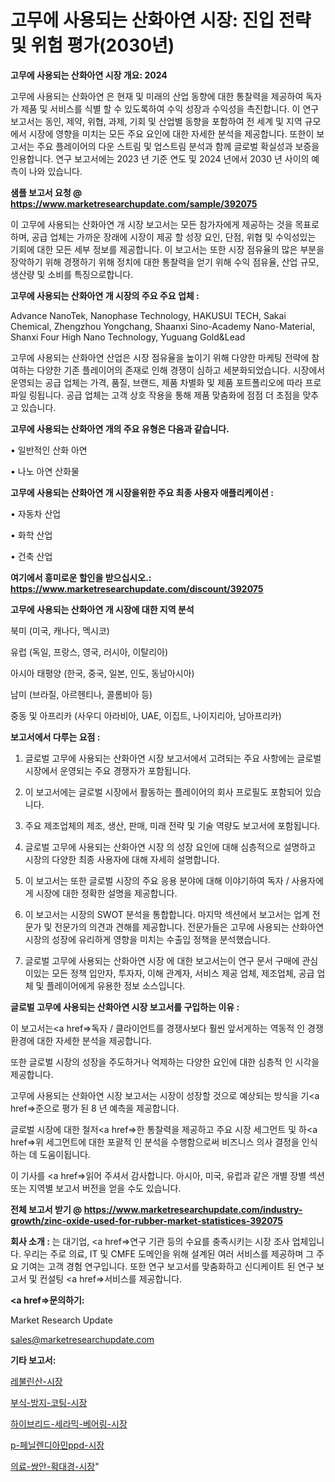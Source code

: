 # 고무에 사용되는 산화아연 시장: 진입 전략 및 위험 평가(2030년)

<strong>고무에 사용되는 산화아연 시장 개요: 2024</strong>

고무에 사용되는 산화아연 은 현재 및 미래의 산업 동향에 대한 통찰력을 제공하여 독자가 제품 및 서비스를 식별 할 수 있도록하여 수익 성장과 수익성을 촉진합니다. 이 연구 보고서는 동인, 제약, 위협, 과제, 기회 및 산업별 동향을 포함하여 전 세계 및 지역 규모에서 시장에 영향을 미치는 모든 주요 요인에 대한 자세한 분석을 제공합니다. 또한이 보고서는 주요 플레이어의 다운 스트림 및 업스트림 분석과 함께 글로벌 확실성과 보증을 인용합니다. 연구 보고서에는 2023 년 기준 연도 및 2024 년에서 2030 년 사이의 예측이 나와 있습니다.



<strong>샘플 보고서 요청 @ <a href=https://www.marketresearchupdate.com/sample/392075>https://www.marketresearchupdate.com/sample/392075</a></strong>

이 고무에 사용되는 산화아연 개 시장 보고서는 모든 참가자에게 제공하는 것을 목표로하며, 공급 업체는 가까운 장래에 시장이 제공 할 성장 요인, 단점, 위협 및 수익성있는 기회에 대한 모든 세부 정보를 제공합니다. 이 보고서는 또한 시장 점유율의 많은 부분을 장악하기 위해 경쟁하기 위해 정치에 대한 통찰력을 얻기 위해 수익 점유율, 산업 규모, 생산량 및 소비를 특징으로합니다.



<strong>고무에 사용되는 산화아연 개 시장의 주요 주요 업체 :</strong>

Advance NanoTek, Nanophase Technology, HAKUSUI TECH, Sakai Chemical, Zhengzhou Yongchang, Shaanxi Sino-Academy Nano-Material, Shanxi Four High Nano Technology, Yuguang Gold&Lead

고무에 사용되는 산화아연 산업은 시장 점유율을 높이기 위해 다양한 마케팅 전략에 참여하는 다양한 기존 플레이어의 존재로 인해 경쟁이 심하고 세분화되었습니다. 시장에서 운영되는 공급 업체는 가격, 품질, 브랜드, 제품 차별화 및 제품 포트폴리오에 따라 프로파일 링됩니다. 공급 업체는 고객 상호 작용을 통해 제품 맞춤화에 점점 더 초점을 맞추고 있습니다.



<strong>고무에 사용되는 산화아연 개의 주요 유형은 다음과 같습니다.</strong>

• 일반적인 산화 아연

• 나노 아연 산화물



<strong>고무에 사용되는 산화아연 개 시장을위한 주요 최종 사용자 애플리케이션 :</strong>

• 자동차 산업

• 화학 산업

• 건축 산업



<strong>여기에서 흥미로운 할인을 받으십시오.: <a href=https://www.marketresearchupdate.com/discount/392075>https://www.marketresearchupdate.com/discount/392075</a></strong>



<strong>고무에 사용되는 산화아연 개 시장에 대한 지역 분석</strong>

북미 (미국, 캐나다, 멕시코)

유럽 (독일, 프랑스, 영국, 러시아, 이탈리아)

아시아 태평양 (한국, 중국, 일본, 인도, 동남아시아)

남미 (브라질, 아르헨티나, 콜롬비아 등)

중동 및 아프리카 (사우디 아라비아, UAE, 이집트, 나이지리아, 남아프리카)



<strong>보고서에서 다루는 요점 :</strong>

1. 글로벌 고무에 사용되는 산화아연 시장 보고서에서 고려되는 주요 사항에는 글로벌 시장에서 운영되는 주요 경쟁자가 포함됩니다.

2. 이 보고서에는 글로벌 시장에서 활동하는 플레이어의 회사 프로필도 포함되어 있습니다.

3. 주요 제조업체의 제조, 생산, 판매, 미래 전략 및 기술 역량도 보고서에 포함됩니다.

4. 글로벌 고무에 사용되는 산화아연 시장 의 성장 요인에 대해 심층적으로 설명하고 시장의 다양한 최종 사용자에 대해 자세히 설명합니다.

5. 이 보고서는 또한 글로벌 시장의 주요 응용 분야에 대해 이야기하여 독자 / 사용자에게 시장에 대한 정확한 설명을 제공합니다.

6. 이 보고서는 시장의 SWOT 분석을 통합합니다. 마지막 섹션에서 보고서는 업계 전문가 및 전문가의 의견과 견해를 제공합니다. 전문가들은 고무에 사용되는 산화아연 시장의 성장에 유리하게 영향을 미치는 수출입 정책을 분석했습니다.

7. 글로벌 고무에 사용되는 산화아연 시장 에 대한 보고서는이 연구 문서 구매에 관심이있는 모든 정책 입안자, 투자자, 이해 관계자, 서비스 제공 업체, 제조업체, 공급 업체 및 플레이어에게 유용한 정보 소스입니다.



<strong>글로벌 고무에 사용되는 산화아연 시장 보고서를 구입하는 이유 :</strong>

이 보고서는<a href=>독자 / 클</a>라이언트를 경쟁사보다 훨씬 앞서게하는 역동적 인 경쟁 환경에 대한 자세한 분석을 제공합니다.

또한 글로벌 시장의 성장을 주도하거나 억제하는 다양한 요인에 대한 심층적 인 시각을 제공합니다.

고무에 사용되는 산화아연 시장 보고서는 시장이 성장할 것으로 예상되는 방식을 기<a href=>준으로</a> 평가 된 8 년 예측을 제공합니다.

글로벌 시장에 대한 철저<a href=>한 통찰력</a>을 제공하고 주요 시장 세그먼트 및 하<a href=>위 세그</a>먼트에 대한 포괄적 인 분석을 수행함으로써 비즈니스 의사 결정을 인식하는 데 도움이됩니다.

이 기사를 <a href=>읽어 주</a>셔서 감사합니다. 아시아, 미국, 유럽과 같은 개별 장별 섹션 또는 지역별 보고서 버전을 얻을 수도 있습니다.



<strong>전체 보고서 받기 @ <a href=https://www.marketresearchupdate.com/industry-growth/zinc-oxide-used-for-rubber-market-statistices-392075>https://www.marketresearchupdate.com/industry-growth/zinc-oxide-used-for-rubber-market-statistices-392075</a></strong>



<strong>회사 소개 :</strong>
는 대기업, <a href=>연구 기</a>관 등의 수요를 충족시키는 시장 조사 업체입니다. 우리는 주로 의료, IT 및 CMFE 도메인을 위해 설계된 여러 서비스를 제공하며 그 주요 기여는 고객 경험 연구입니다. 또한 연구 보고서를 맞춤화하고 신디케이트 된 연구 보고서 및 컨설팅 <a href=>서비</a>스를 제공합니다.



<strong><a href=>문의하기:</a></strong>

Market Research Update

sales@marketresearchupdate.com



<strong>기타 보고서:</strong>

<a href=https://www.linkedin.com/pulse/레불린산-시장-현재-및-미래-성장-2029-survey-savvy-insights-360-analysis/>레불린산-시장</a>

<a href=https://www.linkedin.com/pulse/부식-방지-코팅-시장-진입-전략-및-위험-평가2029년-survey-spotlight-pro-24-analysis-sqaif/>부식-방지-코팅-시장</a>

<a href=https://www.linkedin.com/pulse/하이브리드-세라믹-베어링-시장-경쟁-분석-및-성장-잠재력-2029-ntunf/>하이브리드-세라믹-베어링-시장</a>

<a href=https://www.linkedin.com/pulse/p-페닐렌디아민ppd-시장-세분화-연구-및-목표-고객2030년-8ky1f/>p-페닐렌디아민ppd-시장</a>

<a href=https://www.linkedin.com/pulse/의료-쌍안-확대경-시장-경쟁-분석-및-성장-잠재력-2029-consumer-connection-chronicles-24--45h3f/>의료-쌍안-확대경-시장</a>"
